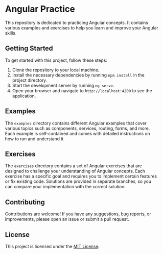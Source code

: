 # Angular Practice

This repository is dedicated to practicing Angular concepts. It contains various examples and exercises to help you learn and improve your Angular skills.

## Getting Started

To get started with this project, follow these steps:

1. Clone the repository to your local machine.
2. Install the necessary dependencies by running `npm install` in the project directory.
3. Start the development server by running `ng serve`.
4. Open your browser and navigate to `http://localhost:4200` to see the application.

## Examples

The `examples` directory contains different Angular examples that cover various topics such as components, services, routing, forms, and more. Each example is self-contained and comes with detailed instructions on how to run and understand it.

## Exercises

The `exercises` directory contains a set of Angular exercises that are designed to challenge your understanding of Angular concepts. Each exercise has a specific goal and requires you to implement certain features or fix existing code. Solutions are provided in separate branches, so you can compare your implementation with the correct solution.

## Contributing

Contributions are welcome! If you have any suggestions, bug reports, or improvements, please open an issue or submit a pull request.

## License

This project is licensed under the [MIT License](LICENSE).